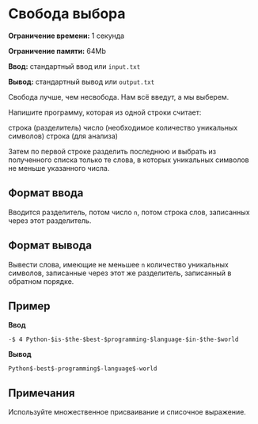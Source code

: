 # Свобода выбора

**Ограничение времени:** 1 секунда

**Ограничение памяти:** 64Mb

**Ввод:** стандартный ввод или `input.txt`

**Вывод:** стандартный вывод или `output.txt`

Свобода лучше, чем несвобода. Нам всё введут, а мы выберем.

Напишите программу, которая из одной строки считает:

строка (разделитель) число (необходимое количество уникальных символов) строка (для анализа)

Затем по первой строке разделить последнюю и выбрать из полученного списка только те слова, в которых уникальных символов не меньше указанного числа.

## Формат ввода

Вводится разделитель, потом число `n`, потом строка слов, записанных через этот разделитель.

## Формат вывода

Вывести слова, имеющие не меньшее `n` количество уникальных символов, записанные через этот же разделитель, записанный в обратном порядке.

## Пример

**Ввод**
```
-$ 4 Python-$is-$the-$best-$programming-$language-$in-$the-$world
```

**Вывод**
```
Python$-best$-programming$-language$-world
```

## Примечания

Используйте множественное присваивание и списочное выражение.